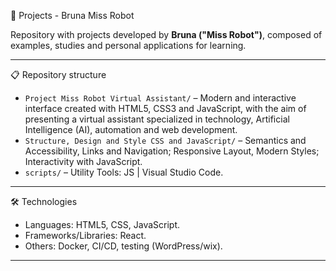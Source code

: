 📂 Projects - Bruna Miss Robot

Repository with projects developed by **Bruna ("Miss Robot")**, composed of examples, studies and personal applications for learning. 

---

📋 Repository structure

- `Project Miss Robot Virtual Assistant/` – Modern and interactive interface created with HTML5, CSS3 and JavaScript, with the aim of presenting a virtual assistant specialized in technology, Artificial Intelligence (AI), automation and web development.
- `Structure, Design and Style CSS and JavaScript/` – Semantics and Accessibility, Links and Navigation; Responsive Layout, Modern Styles; Interactivity with JavaScript.
- `scripts/` – Utility Tools: JS | Visual Studio Code.
  
---

🛠 Technologies

- Languages: HTML5, CSS, JavaScript.
- Frameworks/Libraries: React.
- Others: Docker, CI/CD, testing (WordPress/wix).

---
